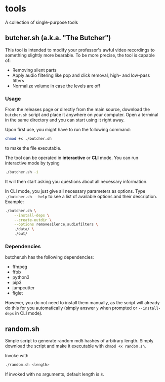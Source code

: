 # tools

A collection of single-purpose tools

## butcher.sh (a.k.a. "The Butcher")

This tool is intended to modify your professor's awful video recordings to something slightly more bearable. To be more precise, the tool is capable of:

- Removing silent parts
- Apply audio filtering like pop and click removal, high- and low-pass filters
- Normalize volume in case the levels are off

### Usage

From the releases page or directly from the main source, download the `butcher.sh` script and place it anywhere on your computer. Open a terminal in the same directory and you can start using it right away.

Upon first use, you might have to run the following command:

```bash
chmod +x ./butcher.sh
```

to make the file executable.

The tool can be operated in **interactive** or **CLI** mode. You can run interactive mode by typing

```bash
./butcher.sh -i
```

It will then start asking you questions about all necessary information.

In CLI mode, you just give all necessary parameters as options. Type `./butcher.sh --help` to see a list of available options and their description. Example:

```bash
./butcher.sh \
	--install-deps \
	--create-outdir \
	--options removesilence,audiofilters \
	./data/ \
	./out/
```

### Dependencies

butcher.sh has the following dependencies:

- ffmpeg
- ffpb
- python3
- pip3
- jumpcutter
- figlet

However, you do not need to install them manually, as the script will already do this for you automatically (simply answer `y` when prompted or `--install-deps` in CLI mode).

## random.sh

Simple script to generate random md5 hashes of arbitrary length. Simply download the script and make it executable with `chmod +x random.sh`.

Invoke with

```bash
./random.sh <length>
```
If invoked with no arguments, default length is `8`.
